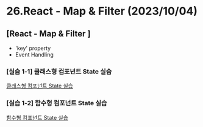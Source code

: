 # 26.React - Map & Filter (2023/10/04)

## [React - Map & Filter ]

- 'key' property
- Event Handling

### \[실습 1-1] 클래스형 컴포넌트 State 실습

[클래스형 컴포넌트 State 실습](./src/NumberClass.js)

### \[실습 1-2] 함수형 컴포넌트 State 실습

[함수형 컴포넌트 State 실습](./src/NumberFunction.js)
